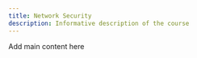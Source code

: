 ```yaml
---
title: Network Security
description: Informative description of the course
---
```


Add main content here